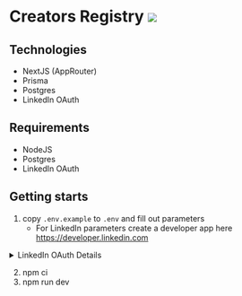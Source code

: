 # Creators Registry ![](./public/logo.svg)

## Technologies

- NextJS (AppRouter)
- Prisma
- Postgres
- LinkedIn OAuth

## Requirements

- NodeJS
- Postgres
- LinkedIn OAuth

## Getting starts

1. copy `.env.example` to `.env` and fill out parameters
   - For LinkedIn parameters create a developer app here https://developer.linkedin.com

<details>
    <summary>LinkedIn OAuth Details</summary>    
    <img alt="LinkedIn OAuth screenshot of settings" src="https://github.com/EddieHubCommunity/CreatorsRegistry/assets/624760/c61a50eb-363e-4dcb-b208-405e256f7238">
</details>

2. npm ci
3. npm run dev
